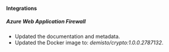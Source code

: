 
#### Integrations

##### Azure Web Application Firewall

- Updated the documentation and metadata. 
- Updated the Docker image to: *demisto/crypto:1.0.0.2787132*.
